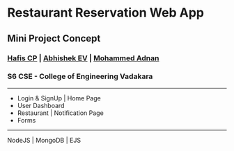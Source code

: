 # Restaurant Reservation Web App
## Mini Project Concept
### [Hafis CP](https://github.com/hafiscp) | [Abhishek EV](https://github.com/abhishek-ev) | [Mohammed Adnan](https://github.com/adnane777)
### S6 CSE - College of Engineering Vadakara

<hr>

* Login & SignUp | Home Page
* User Dashboard
* Restaurant | Notification Page
* Forms

<hr>

NodeJS | MongoDB | EJS 
